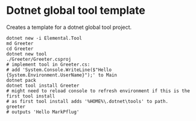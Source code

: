 # Dotnet global tool template

Creates a template for a dotnet global tool project.

```
dotnet new -i Elemental.Tool
md Greeter
cd Greeter
dotnet new tool
./Greeter/Greeter.csproj
# implement tool in Greeter.cs:
# add 'System.Console.WriteLine($"Hello {System.Environment.UserName}");' to Main
dotnet pack
dotnet tool install Greeter
# might need to reload console to refresh environment if this is the first tool install
# as first tool install adds '%HOME%\.dotnet\tools' to path.
greeter
# outputs 'Hello MarkPflug'
```